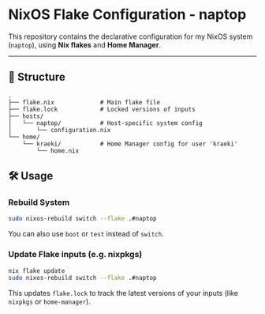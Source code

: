 # NixOS Flake Configuration - naptop

This repository contains the declarative configuration for my NixOS system (`naptop`), using **Nix flakes** and **Home Manager**.

---

## 🧭 Structure

```text
.
├── flake.nix             # Main flake file
├── flake.lock            # Locked versions of inputs
├── hosts/
│   └── naptop/           # Host-specific system config
│       └── configuration.nix
└── home/
    └── kraeki/           # Home Manager config for user 'kraeki'
        └── home.nix
```

## 🛠️ Usage

### Rebuild System

```bash
sudo nixos-rebuild switch --flake .#naptop
```

You can also use `boot` or `test` instead of `switch`.

### Update Flake inputs (e.g. nixpkgs)

```bash
nix flake update
sudo nixos-rebuild switch --flake .#naptop
```

This updates `flake.lock` to track the latest versions of your inputs (like `nixpkgs` or `home-manager`).
